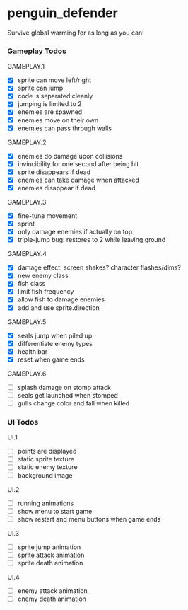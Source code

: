 # penguin_defender
Survive global warming for as long as you can!

### Gameplay Todos
GAMEPLAY.1
- [x] sprite can move left/right
- [x] sprite can jump
- [x] code is separated cleanly
- [x] jumping is limited to 2
- [x] enemies are spawned
- [x] enemies move on their own
- [x] enemies can pass through walls

GAMEPLAY.2
- [x] enemies do damage upon collisions
- [x] invincibility for one second after being hit
- [x] sprite disappears if dead
- [x] enemies can take damage when attacked
- [x] enemies disappear if dead

GAMEPLAY.3
- [x] fine-tune movement
- [x] sprint
- [x] only damage enemies if actually on top
- [x] triple-jump bug: restores to 2 while leaving ground

GAMEPLAY.4
- [x] damage effect: screen shakes? character flashes/dims?
- [x] new enemy class
- [x] fish class
- [x] limit fish frequency
- [x] allow fish to damage enemies
- [x] add and use sprite.direction

GAMEPLAY.5
- [x] seals jump when piled up
- [x] differentiate enemy types
- [x] health bar
- [x] reset when game ends

GAMEPLAY.6
- [ ] splash damage on stomp attack
- [ ] seals get launched when stomped
- [ ] gulls change color and fall when killed

### UI Todos
UI.1
- [ ] points are displayed
- [ ] static sprite texture
- [ ] static enemy texture
- [ ] background image

UI.2
- [ ] running animations
- [ ] show menu to start game
- [ ] show restart and menu buttons when game ends

UI.3
- [ ] sprite jump animation
- [ ] sprite attack animation
- [ ] sprite death animation

UI.4
- [ ] enemy attack animation
- [ ] enemy death animation